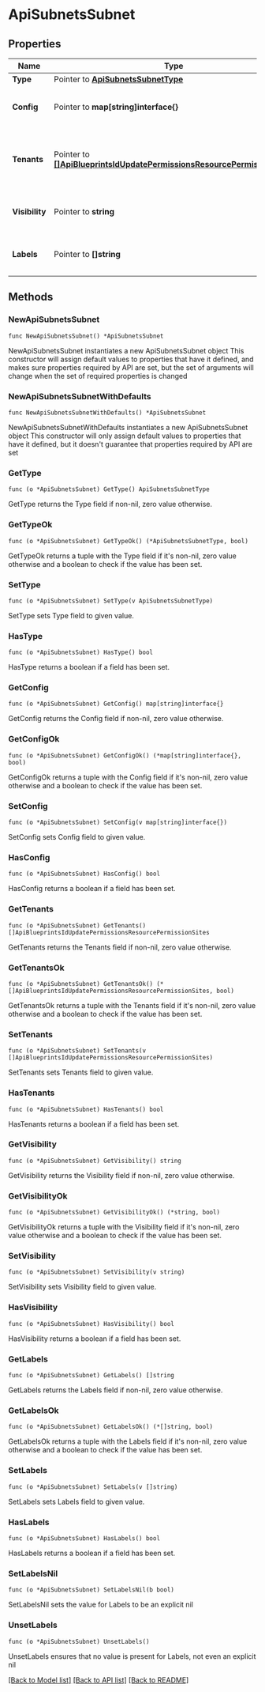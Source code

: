 # ApiSubnetsSubnet

## Properties

Name | Type | Description | Notes
------------ | ------------- | ------------- | -------------
**Type** | Pointer to [**ApiSubnetsSubnetType**](_api_subnets_subnet_type.md) |  | [optional] 
**Config** | Pointer to **map[string]interface{}** | Configuration object. Settings vary by type. | [optional] 
**Tenants** | Pointer to [**[]ApiBlueprintsIdUpdatePermissionsResourcePermissionSites**](ApiBlueprintsIdUpdatePermissionsResourcePermissionSites.md) | Array of tenant account ID objects that are allowed access | [optional] 
**Visibility** | Pointer to **string** | private or public | [optional] [default to "private"]
**Labels** | Pointer to **[]string** | Array of label strings, can be used for filtering. | [optional] 

## Methods

### NewApiSubnetsSubnet

`func NewApiSubnetsSubnet() *ApiSubnetsSubnet`

NewApiSubnetsSubnet instantiates a new ApiSubnetsSubnet object
This constructor will assign default values to properties that have it defined,
and makes sure properties required by API are set, but the set of arguments
will change when the set of required properties is changed

### NewApiSubnetsSubnetWithDefaults

`func NewApiSubnetsSubnetWithDefaults() *ApiSubnetsSubnet`

NewApiSubnetsSubnetWithDefaults instantiates a new ApiSubnetsSubnet object
This constructor will only assign default values to properties that have it defined,
but it doesn't guarantee that properties required by API are set

### GetType

`func (o *ApiSubnetsSubnet) GetType() ApiSubnetsSubnetType`

GetType returns the Type field if non-nil, zero value otherwise.

### GetTypeOk

`func (o *ApiSubnetsSubnet) GetTypeOk() (*ApiSubnetsSubnetType, bool)`

GetTypeOk returns a tuple with the Type field if it's non-nil, zero value otherwise
and a boolean to check if the value has been set.

### SetType

`func (o *ApiSubnetsSubnet) SetType(v ApiSubnetsSubnetType)`

SetType sets Type field to given value.

### HasType

`func (o *ApiSubnetsSubnet) HasType() bool`

HasType returns a boolean if a field has been set.

### GetConfig

`func (o *ApiSubnetsSubnet) GetConfig() map[string]interface{}`

GetConfig returns the Config field if non-nil, zero value otherwise.

### GetConfigOk

`func (o *ApiSubnetsSubnet) GetConfigOk() (*map[string]interface{}, bool)`

GetConfigOk returns a tuple with the Config field if it's non-nil, zero value otherwise
and a boolean to check if the value has been set.

### SetConfig

`func (o *ApiSubnetsSubnet) SetConfig(v map[string]interface{})`

SetConfig sets Config field to given value.

### HasConfig

`func (o *ApiSubnetsSubnet) HasConfig() bool`

HasConfig returns a boolean if a field has been set.

### GetTenants

`func (o *ApiSubnetsSubnet) GetTenants() []ApiBlueprintsIdUpdatePermissionsResourcePermissionSites`

GetTenants returns the Tenants field if non-nil, zero value otherwise.

### GetTenantsOk

`func (o *ApiSubnetsSubnet) GetTenantsOk() (*[]ApiBlueprintsIdUpdatePermissionsResourcePermissionSites, bool)`

GetTenantsOk returns a tuple with the Tenants field if it's non-nil, zero value otherwise
and a boolean to check if the value has been set.

### SetTenants

`func (o *ApiSubnetsSubnet) SetTenants(v []ApiBlueprintsIdUpdatePermissionsResourcePermissionSites)`

SetTenants sets Tenants field to given value.

### HasTenants

`func (o *ApiSubnetsSubnet) HasTenants() bool`

HasTenants returns a boolean if a field has been set.

### GetVisibility

`func (o *ApiSubnetsSubnet) GetVisibility() string`

GetVisibility returns the Visibility field if non-nil, zero value otherwise.

### GetVisibilityOk

`func (o *ApiSubnetsSubnet) GetVisibilityOk() (*string, bool)`

GetVisibilityOk returns a tuple with the Visibility field if it's non-nil, zero value otherwise
and a boolean to check if the value has been set.

### SetVisibility

`func (o *ApiSubnetsSubnet) SetVisibility(v string)`

SetVisibility sets Visibility field to given value.

### HasVisibility

`func (o *ApiSubnetsSubnet) HasVisibility() bool`

HasVisibility returns a boolean if a field has been set.

### GetLabels

`func (o *ApiSubnetsSubnet) GetLabels() []string`

GetLabels returns the Labels field if non-nil, zero value otherwise.

### GetLabelsOk

`func (o *ApiSubnetsSubnet) GetLabelsOk() (*[]string, bool)`

GetLabelsOk returns a tuple with the Labels field if it's non-nil, zero value otherwise
and a boolean to check if the value has been set.

### SetLabels

`func (o *ApiSubnetsSubnet) SetLabels(v []string)`

SetLabels sets Labels field to given value.

### HasLabels

`func (o *ApiSubnetsSubnet) HasLabels() bool`

HasLabels returns a boolean if a field has been set.

### SetLabelsNil

`func (o *ApiSubnetsSubnet) SetLabelsNil(b bool)`

 SetLabelsNil sets the value for Labels to be an explicit nil

### UnsetLabels
`func (o *ApiSubnetsSubnet) UnsetLabels()`

UnsetLabels ensures that no value is present for Labels, not even an explicit nil

[[Back to Model list]](../README.md#documentation-for-models) [[Back to API list]](../README.md#documentation-for-api-endpoints) [[Back to README]](../README.md)


